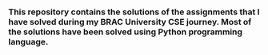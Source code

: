 ### This repository contains the solutions of the assignments that I have solved during my BRAC University CSE journey. Most of the solutions have been solved using Python programming language.
